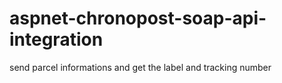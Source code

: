 # aspnet-chronopost-soap-api-integration
send parcel informations and get the label and tracking number
